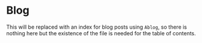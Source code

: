 # Blog

This will be replaced with an index for blog posts using `Ablog`, so there is nothing here but the existence of the file is needed for the table of contents.
